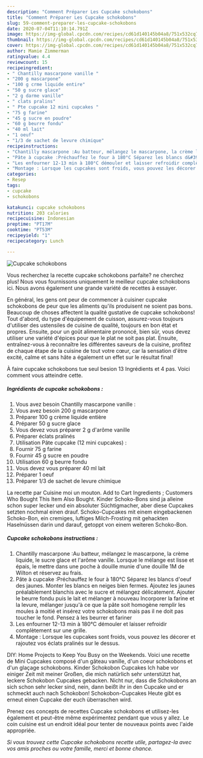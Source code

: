 ```yaml
---
description: "Comment Préparer Les Cupcake schokobons"
title: "Comment Préparer Les Cupcake schokobons"
slug: 59-comment-preparer-les-cupcake-schokobons
date: 2020-07-04T11:10:14.791Z
image: https://img-global.cpcdn.com/recipes/cd61d140145b04a8/751x532cq70/cupcake-schokobons-photo-principale-de-la-recette.jpg
thumbnail: https://img-global.cpcdn.com/recipes/cd61d140145b04a8/751x532cq70/cupcake-schokobons-photo-principale-de-la-recette.jpg
cover: https://img-global.cpcdn.com/recipes/cd61d140145b04a8/751x532cq70/cupcake-schokobons-photo-principale-de-la-recette.jpg
author: Mamie Zimmerman
ratingvalue: 4.4
reviewcount: 15
recipeingredient:
- " Chantilly mascarpone vanille "
- "200 g mascarpone"
- "100 g crme liquide entire"
- "50 g sucre glace"
- "2 g darme vanille"
- " clats pralins"
- " Pte cupcake 12 mini cupcakes "
- "75 g farine"
- "45 g sucre en poudre"
- "60 g beurre fondu"
- "40 ml lait"
- "1 oeuf"
- "1/3 de sachet de levure chimique"
recipeinstructions:
- "Chantilly mascarpone :Au batteur, mélangez le mascarpone, la crème liquide, le sucre glace et l&#39;arôme vanille. Lorsque le mélange est lisse et épais, le mettre dans une poche à douille munie d&#39;une douille 1M de Wilton et réservez au frais."
- "Pâte à cupcake :Préchauffez le four à 180°C Séparez les blancs d&#39;oeuf des jaunes. Monter les blancs en neiges bien fermes. Ajoutez les jaunes préalablement blanchis avec le sucre et mélangez délicatement. Ajouter le beurre fondu puis le lait et mélanger à nouveau Incorporer la farine et la levure, mélanger jusqu&#39;à ce que la pâte soit homogène remplir les moules à moitié et insérez votre schokobons mais pas il ne doit pas toucher le fond. Pensez à les beurrer et fariner"
- "Les enfourner 12-13 min à 180°C démouler et laisser refroidir complètement sur une grille."
- "Montage : Lorsque les cupcakes sont froids, vous pouvez les décorer et rajoutez vos éclats pralinés sur le dessus."
categories:
- Resep
tags:
- cupcake
- schokobons

katakunci: cupcake schokobons 
nutrition: 203 calories
recipecuisine: Indonesian
preptime: "PT17M"
cooktime: "PT53M"
recipeyield: "1"
recipecategory: Lunch

---
```



![Cupcake schokobons](https://img-global.cpcdn.com/recipes/cd61d140145b04a8/751x532cq70/cupcake-schokobons-photo-principale-de-la-recette.jpg)

Vous recherchez la recette cupcake schokobons parfaite? ne cherchez plus! Nous vous fournissons uniquement le meilleur cupcake schokobons ici. Nous avons également une grande variété de recettes à essayer.

En général, les gens ont peur de commencer à cuisiner cupcake schokobons de peur que les aliments qu'ils produisent ne soient pas bons. Beaucoup de choses affectent la qualité gustative de cupcake schokobons! Tout d'abord, du type d'équipement de cuisson, assurez-vous toujours d'utiliser des ustensiles de cuisine de qualité, toujours en bon état et propres. Ensuite, pour un goût alimentaire prononcé, bien sûr, vous devez utiliser une variété d'épices pour que le plat ne soit pas plat. Ensuite, entraînez-vous à reconnaître les différentes saveurs de la cuisine, profitez de chaque étape de la cuisine de tout votre cœur, car la sensation d'être excité, calme et sans hâte a également un effet sur le résultat final!

<!--inarticleads1-->

À faire cupcake schokobons tue seul besion 13 Ingrédients et 4 pas. Voici comment vous atteindre cette.

##### Ingrédients de cupcake schokobons :

1. Vous avez besoin  Chantilly mascarpone vanille :
1. Vous avez besoin 200 g mascarpone
1. Préparer 100 g crème liquide entière
1. Préparer 50 g sucre glace
1. Vous devez vous préparer 2 g d&#39;arôme vanille
1. Préparer  éclats pralinés
1. Utilisation  Pâte cupcake (12 mini cupcakes) :
1. Fournir 75 g farine
1. Fournir 45 g sucre en poudre
1. Utilisation 60 g beurre fondu
1. Vous devez vous préparer 40 ml lait
1. Préparer 1 oeuf
1. Préparer 1/3 de sachet de levure chimique


La recette par Cuisine moi un mouton. Add to Cart Ingredients ; Customers Who Bought This Item Also Bought. Kinder Schoko-Bons sind ja alleine schon super lecker und ein absoluter Süchtigmacher, aber diese Cupcakes setzten nochmal einen drauf. Schoko-Cupcakes mit einem eingebackenen Schoko-Bon, ein cremiges, luftiges Milch-Frosting mit gehackten Haselnüssen darin und darauf, getoppt von einem weiteren Schoko-Bon. 

<!--inarticleads2-->

##### Cupcake schokobons instructions :

1. Chantilly mascarpone :Au batteur, mélangez le mascarpone, la crème liquide, le sucre glace et l&#39;arôme vanille. Lorsque le mélange est lisse et épais, le mettre dans une poche à douille munie d&#39;une douille 1M de Wilton et réservez au frais.
1. Pâte à cupcake :Préchauffez le four à 180°C Séparez les blancs d&#39;oeuf des jaunes. Monter les blancs en neiges bien fermes. Ajoutez les jaunes préalablement blanchis avec le sucre et mélangez délicatement. Ajouter le beurre fondu puis le lait et mélanger à nouveau Incorporer la farine et la levure, mélanger jusqu&#39;à ce que la pâte soit homogène remplir les moules à moitié et insérez votre schokobons mais pas il ne doit pas toucher le fond. Pensez à les beurrer et fariner
1. Les enfourner 12-13 min à 180°C démouler et laisser refroidir complètement sur une grille.
1. Montage : Lorsque les cupcakes sont froids, vous pouvez les décorer et rajoutez vos éclats pralinés sur le dessus.


DIY: Home Projects to Keep You Busy on the Weekends. Voici une recette de Mini Cupcakes composé d&#39;un gâteau vanille, d&#39;un coeur schokobons et d&#39;un glaçage schokobons. Kinder Schokobon Cupcakes Ich habe vor einiger Zeit mit meiner Großen, die mich natürlich sehr unterstützt hat, leckere Schokobon Cupcakes gebacken. Nicht nur, dass die Schokobons an sich schon sehr lecker sind, nein, dann beißt ihr in den Cupcake und er schmeckt auch nach Schokobon! Schokobon-Cupcakes Heute gibt es erneut einen Cupcake der euch überraschen wird. 

<!--inarticleads1-->

<p>
Prenez ces concepts de recettes Cupcake schokobons et utilisez-les également et peut-être même expérimentez pendant que vous y allez. Le coin cuisine est un endroit idéal pour tenter de nouveaux points avec l'aide appropriée.
</p>

<p>
<i>Si vous trouvez cette Cupcake schokobons recette utile, partagez-la avec vos amis proches ou votre famille, merci et bonne chance.</i>
</p>
